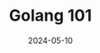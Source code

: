 ---
title: Golang 101
description: An intro to Golang
date: 2024-05-10
url: https://github.com/hritesh-sonawane/cc-golang
---